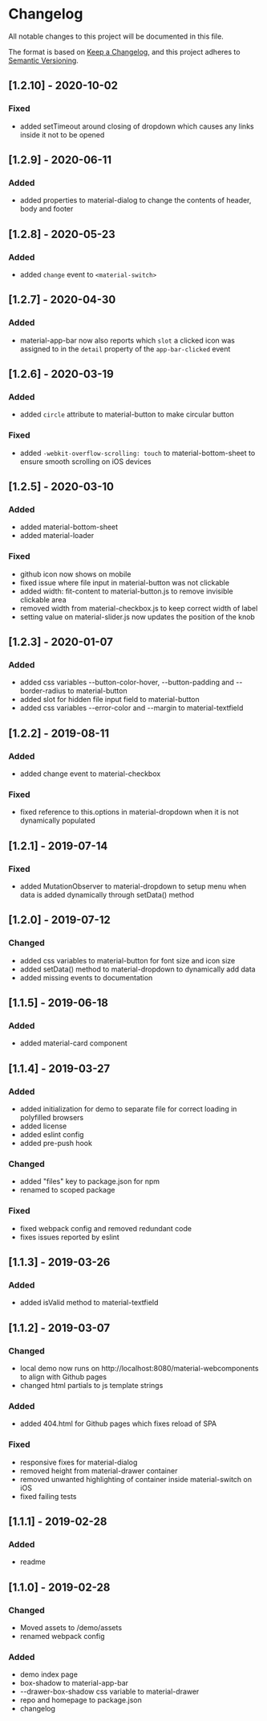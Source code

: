 
# Changelog
All notable changes to this project will be documented in this file.

The format is based on [Keep a Changelog](https://keepachangelog.com/en/1.0.0/),
and this project adheres to [Semantic Versioning](https://semver.org/spec/v2.0.0.html).

## [1.2.10] - 2020-10-02
### Fixed
- added setTimeout around closing of dropdown which causes any links inside it not to be opened

## [1.2.9] - 2020-06-11
### Added
- added properties to material-dialog to change the contents of header, body and footer

## [1.2.8] - 2020-05-23
### Added
- added `change` event to `<material-switch>`

## [1.2.7] - 2020-04-30
### Added
- material-app-bar now also reports which `slot` a clicked icon was assigned to in the `detail` 
property of the `app-bar-clicked` event

## [1.2.6] - 2020-03-19
### Added
- added `circle` attribute to material-button to make circular button

### Fixed
- added `-webkit-overflow-scrolling: touch` to material-bottom-sheet to ensure smooth scrolling
on iOS devices

## [1.2.5] - 2020-03-10
### Added
- added material-bottom-sheet
- added material-loader

### Fixed
- github icon now shows on mobile
- fixed issue where file input in material-button was not clickable
- added width: fit-content to material-button.js to remove invisible clickable area
- removed width from material-checkbox.js to keep correct width of label
- setting value on material-slider.js now updates the position of the knob

## [1.2.3] - 2020-01-07
### Added
- added css variables --button-color-hover, --button-padding and --border-radius to material-button
- added slot for hidden file input field to material-button
- added css variables --error-color and --margin to material-textfield

## [1.2.2] - 2019-08-11
### Added
- added change event to material-checkbox
### Fixed
- fixed reference to this.options in material-dropdown when it is not dynamically populated

## [1.2.1] - 2019-07-14
### Fixed
- added MutationObserver to material-dropdown to setup menu when data is added dynamically through setData() method

## [1.2.0] - 2019-07-12
### Changed
- added css variables to material-button for font size and icon size
- added setData() method to material-dropdown to dynamically add data
- added missing events to documentation

## [1.1.5] - 2019-06-18
### Added
- added material-card component

## [1.1.4] - 2019-03-27
### Added
- added initialization for demo to separate file for correct loading in polyfilled browsers
- added license
- added eslint config
- added pre-push hook

### Changed
- added "files" key to package.json for npm
- renamed to scoped package

### Fixed
- fixed webpack config and removed redundant code
- fixes issues reported by eslint

## [1.1.3] - 2019-03-26
### Added
- added isValid method to material-textfield

## [1.1.2] - 2019-03-07
### Changed
- local demo now runs on http://localhost:8080/material-webcomponents to
align with Github pages
- changed html partials to js template strings

### Added
- added 404.html for Github pages which fixes reload of SPA

### Fixed
- responsive fixes for material-dialog
- removed height from material-drawer container
- removed unwanted highlighting of container inside material-switch on iOS
- fixed failing tests

## [1.1.1] - 2019-02-28
### Added
- readme

## [1.1.0] - 2019-02-28
### Changed
- Moved assets to /demo/assets
- renamed webpack config

### Added
- demo index page
- box-shadow to material-app-bar
- --drawer-box-shadow css variable to material-drawer
- repo and homepage to package.json
- changelog

